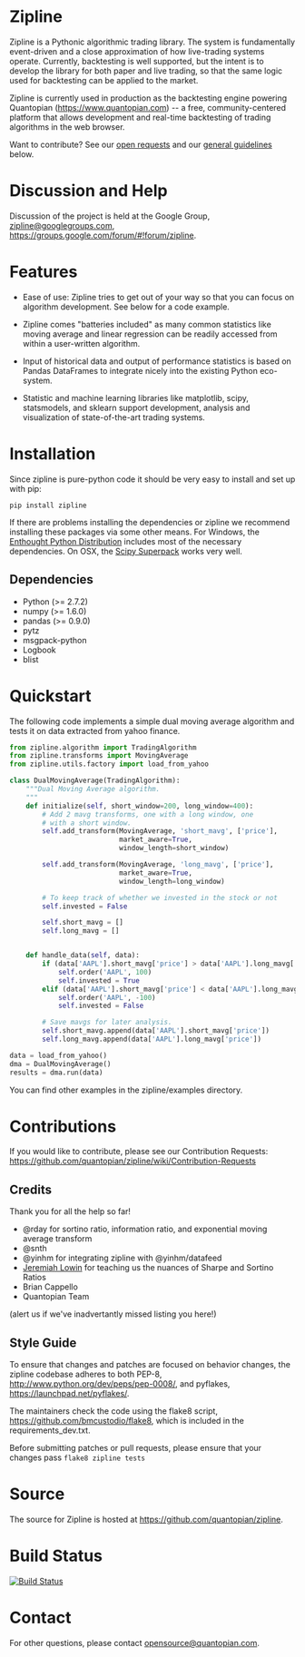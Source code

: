 Zipline
=======

Zipline is a Pythonic algorithmic trading library.
The system is fundamentally event-driven and a close
approximation of how live-trading systems operate.
Currently, backtesting is well supported, but the intent is
to develop the library for both paper and live trading,
so that the same logic used for backtesting can be applied
to the market.

Zipline is currently used in production as the backtesting engine
powering Quantopian (https://www.quantopian.com) -- a free, community-centered
platform that allows development and real-time backtesting of trading
algorithms in the web browser.

Want to contribute? See our [open requests](https://github.com/quantopian/zipline/wiki/Contribution-Requests)
and our [general guidelines](https://github.com/quantopian/zipline#contributions) below.

Discussion and Help
===================

Discussion of the project is held at the Google Group,
<zipline@googlegroups.com>,
<https://groups.google.com/forum/#!forum/zipline>.

Features
========

* Ease of use: Zipline tries to get out of your way so that you can
focus on algorithm development. See below for a code example.

* Zipline comes "batteries included" as many common statistics like
moving average and linear regression can be readily accessed from
within a user-written algorithm.

* Input of historical data and output of performance statistics is
based on Pandas DataFrames to integrate nicely into the existing
Python eco-system.

* Statistic and machine learning libraries like matplotlib, scipy,
statsmodels, and sklearn support development, analysis and
visualization of state-of-the-art trading systems.

Installation
============

Since zipline is pure-python code it should be very easy to install
and set up with pip:

```pip install zipline```

If there are problems installing the dependencies or zipline we
recommend installing these packages via some other means. For Windows,
the [Enthought Python Distribution](http://www.enthought.com/products/epd.php)
includes most of the necessary dependencies. On OSX, the
[Scipy Superpack](http://fonnesbeck.github.com/ScipySuperpack/)
works very well.

Dependencies
------------

* Python (>= 2.7.2)
* numpy (>= 1.6.0)
* pandas (>= 0.9.0)
* pytz
* msgpack-python
* Logbook
* blist

Quickstart
==========

The following code implements a simple dual moving average algorithm
and tests it on data extracted from yahoo finance.

```python
from zipline.algorithm import TradingAlgorithm
from zipline.transforms import MovingAverage
from zipline.utils.factory import load_from_yahoo

class DualMovingAverage(TradingAlgorithm):
    """Dual Moving Average algorithm.
    """
    def initialize(self, short_window=200, long_window=400):
        # Add 2 mavg transforms, one with a long window, one
        # with a short window.
        self.add_transform(MovingAverage, 'short_mavg', ['price'],
                           market_aware=True,
                           window_length=short_window)

        self.add_transform(MovingAverage, 'long_mavg', ['price'],
                           market_aware=True,
                           window_length=long_window)

        # To keep track of whether we invested in the stock or not
        self.invested = False

        self.short_mavg = []
        self.long_mavg = []


    def handle_data(self, data):
        if (data['AAPL'].short_mavg['price'] > data['AAPL'].long_mavg['price']) and not self.invested:
            self.order('AAPL', 100)
            self.invested = True
        elif (data['AAPL'].short_mavg['price'] < data['AAPL'].long_mavg['price']) and self.invested:
            self.order('AAPL', -100)
            self.invested = False

        # Save mavgs for later analysis.
        self.short_mavg.append(data['AAPL'].short_mavg['price'])
        self.long_mavg.append(data['AAPL'].long_mavg['price'])

data = load_from_yahoo()
dma = DualMovingAverage()
results = dma.run(data)
```

You can find other examples in the zipline/examples directory.

Contributions
============

If you would like to contribute, please see our Contribution Requests: https://github.com/quantopian/zipline/wiki/Contribution-Requests

Credits
--------
Thank you for all the help so far!

- @rday for sortino ratio, information ratio, and exponential moving average transform
- @snth
- @yinhm for integrating zipline with @yinhm/datafeed
- [Jeremiah Lowin](http://www.lowindata.com) for teaching us the nuances of Sharpe and Sortino Ratios
- Brian Cappello
- Quantopian Team

(alert us if we've inadvertantly missed listing you here!)

Style Guide
------------

To ensure that changes and patches are focused on behavior changes,
the zipline codebase adheres to both PEP-8,
<http://www.python.org/dev/peps/pep-0008/>, and pyflakes,
<https://launchpad.net/pyflakes/>.

The maintainers check the code using the flake8 script,
<https://github.com/bmcustodio/flake8>, which is included in the
requirements_dev.txt.

Before submitting patches or pull requests, please ensure that your
changes pass ```flake8 zipline tests```


Source
======

The source for Zipline is hosted at
<https://github.com/quantopian/zipline>.

Build Status
============

[![Build Status](https://travis-ci.org/quantopian/zipline.png)](https://travis-ci.org/quantopian/zipline)

Contact
=======

For other questions, please contact <opensource@quantopian.com>.
